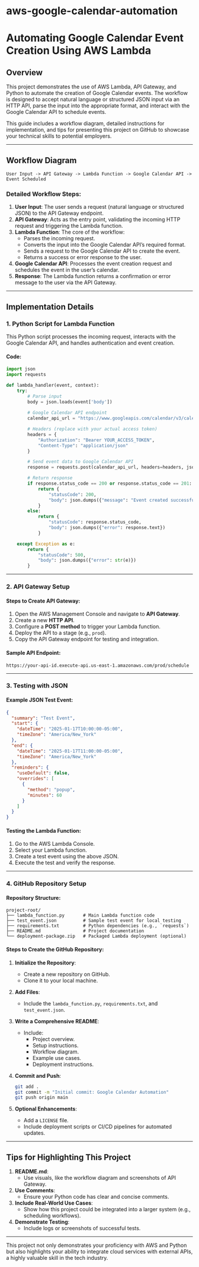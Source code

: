 # aws-google-calendar-automation
# Automating Google Calendar Event Creation Using AWS Lambda

## Overview
This project demonstrates the use of AWS Lambda, API Gateway, and Python to automate the creation of Google Calendar events. The workflow is designed to accept natural language or structured JSON input via an HTTP API, parse the input into the appropriate format, and interact with the Google Calendar API to schedule events.

This guide includes a workflow diagram, detailed instructions for implementation, and tips for presenting this project on GitHub to showcase your technical skills to potential employers.

---

## Workflow Diagram

```
User Input -> API Gateway -> Lambda Function -> Google Calendar API -> Event Scheduled
```

### Detailed Workflow Steps:
1. **User Input**: The user sends a request (natural language or structured JSON) to the API Gateway endpoint.
2. **API Gateway**: Acts as the entry point, validating the incoming HTTP request and triggering the Lambda function.
3. **Lambda Function**: The core of the workflow:
   - Parses the incoming request.
   - Converts the input into the Google Calendar API’s required format.
   - Sends a request to the Google Calendar API to create the event.
   - Returns a success or error response to the user.
4. **Google Calendar API**: Processes the event creation request and schedules the event in the user’s calendar.
5. **Response**: The Lambda function returns a confirmation or error message to the user via the API Gateway.

---

## Implementation Details

### 1. **Python Script for Lambda Function**
This Python script processes the incoming request, interacts with the Google Calendar API, and handles authentication and event creation.

#### Code:
```python
import json
import requests

def lambda_handler(event, context):
    try:
        # Parse input
        body = json.loads(event['body'])
        
        # Google Calendar API endpoint
        calendar_api_url = "https://www.googleapis.com/calendar/v3/calendars/primary/events"

        # Headers (replace with your actual access token)
        headers = {
            "Authorization": "Bearer YOUR_ACCESS_TOKEN",
            "Content-Type": "application/json"
        }

        # Send event data to Google Calendar API
        response = requests.post(calendar_api_url, headers=headers, json=body)

        # Return response
        if response.status_code == 200 or response.status_code == 201:
            return {
                "statusCode": 200,
                "body": json.dumps({"message": "Event created successfully", "response": response.json()})
            }
        else:
            return {
                "statusCode": response.status_code,
                "body": json.dumps({"error": response.text})
            }

    except Exception as e:
        return {
            "statusCode": 500,
            "body": json.dumps({"error": str(e)})
        }
```

---

### 2. **API Gateway Setup**

#### **Steps to Create API Gateway**:
1. Open the AWS Management Console and navigate to **API Gateway**.
2. Create a new **HTTP API**.
3. Configure a **POST method** to trigger your Lambda function.
4. Deploy the API to a stage (e.g., `prod`).
5. Copy the API Gateway endpoint for testing and integration.

#### **Sample API Endpoint**:
```
https://your-api-id.execute-api.us-east-1.amazonaws.com/prod/schedule
```

---

### 3. **Testing with JSON**

#### **Example JSON Test Event**:
```json
{
  "summary": "Test Event",
  "start": {
    "dateTime": "2025-01-17T10:00:00-05:00",
    "timeZone": "America/New_York"
  },
  "end": {
    "dateTime": "2025-01-17T11:00:00-05:00",
    "timeZone": "America/New_York"
  },
  "reminders": {
    "useDefault": false,
    "overrides": [
      {
        "method": "popup",
        "minutes": 60
      }
    ]
  }
}
```

#### **Testing the Lambda Function**:
1. Go to the AWS Lambda Console.
2. Select your Lambda function.
3. Create a test event using the above JSON.
4. Execute the test and verify the response.

---

### 4. **GitHub Repository Setup**

#### **Repository Structure**:
```
project-root/
├── lambda_function.py       # Main Lambda function code
├── test_event.json          # Sample test event for local testing
├── requirements.txt         # Python dependencies (e.g., `requests`)
├── README.md                # Project documentation
└── deployment-package.zip   # Packaged Lambda deployment (optional)
```

#### **Steps to Create the GitHub Repository**:
1. **Initialize the Repository**:
   - Create a new repository on GitHub.
   - Clone it to your local machine.

2. **Add Files**:
   - Include the `lambda_function.py`, `requirements.txt`, and `test_event.json`.

3. **Write a Comprehensive README**:
   - Include:
     - Project overview.
     - Setup instructions.
     - Workflow diagram.
     - Example use cases.
     - Deployment instructions.

4. **Commit and Push**:
   ```bash
   git add .
   git commit -m "Initial commit: Google Calendar Automation"
   git push origin main
   ```

5. **Optional Enhancements**:
   - Add a `LICENSE` file.
   - Include deployment scripts or CI/CD pipelines for automated updates.

---

## Tips for Highlighting This Project
1. **README.md**:
   - Use visuals, like the workflow diagram and screenshots of API Gateway.
2. **Use Comments**:
   - Ensure your Python code has clear and concise comments.
3. **Include Real-World Use Cases**:
   - Show how this project could be integrated into a larger system (e.g., scheduling workflows).
4. **Demonstrate Testing**:
   - Include logs or screenshots of successful tests.

---

This project not only demonstrates your proficiency with AWS and Python but also highlights your ability to integrate cloud services with external APIs, a highly valuable skill in the tech industry.


